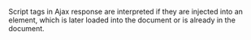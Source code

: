 Script tags in Ajax response are interpreted if they are injected into an element, which is later loaded into the document or is already in the document.